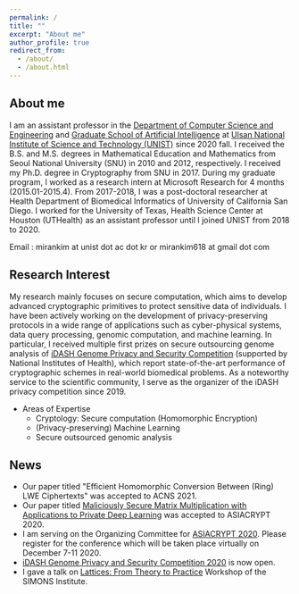 ```yaml
---
permalink: /
title: ""
excerpt: "About me"
author_profile: true
redirect_from: 
  - /about/
  - /about.html
---
```



## About me
I am an assistant professor in the [Department of Computer Science and Engineering](http://cse.unist.ac.kr) and [Graduate School of Artificial Intelligence](http://uniai.rcast.kr/eng/index.php) at [Ulsan National Institute of Science and Technology (UNIST)](https://www.unist.ac.kr) since 2020 fall. I received the B.S. and M.S. degrees in Mathematical Education and Mathematics from Seoul National University (SNU) in 2010 and 2012, respectively. I received my Ph.D. degree in Cryptography from SNU in 2017. During my graduate program, I worked as a research intern at Microsoft Research for 4 months (2015.01-2015.4). From 2017-2018, I was a post-doctoral researcher at Health Department of Biomedical Informatics of University of California San Diego. I worked for the University of Texas, Health Science Center at Houston (UTHealth) as an assistant professor until I joined UNIST from 2018 to 2020. 

Email : mirankim at unist dot ac dot kr or mirankim618 at gmail dot com <br />

## Research Interest
My research mainly focuses on secure computation, which aims to develop advanced cryptographic primitives to protect sensitive data of individuals. I have been actively working on the development of privacy-preserving protocols in a wide range of applications such as cyber-physical systems, data query processing, genomic computation, and machine learning. In particular, I received multiple first prizes on secure outsourcing genome analysis of [iDASH Genome Privacy and Security Competition](http://www.humangenomeprivacy.org/) (supported by National Institutes of Health), which report state-of-the-art performance of cryptographic schemes in real-world biomedical problems. As a noteworthy service to the scientific community, I serve as the organizer of the iDASH privacy competition since 2019.

 * Areas of Expertise
     * Cryptology: Secure computation (Homomorphic Encryption)
     * (Privacy-preserving) Machine Learning
     * Secure outsourced genomic analysis

## News
 * Our paper titled "Efficient Homomorphic Conversion Between (Ring) LWE Ciphertexts" was accepted to ACNS 2021.
 * Our paper titled [Maliciously Secure Matrix Multiplication with Applications to Private Deep Learning](https://eprint.iacr.org/2020/451) was accepted to ASIACRYPT 2020.
 * I am serving on the Organizing Committee for [ASIACRYPT 2020](https://asiacrypt.iacr.org/2020/). Please register for the conference which will be taken place virtually on December 7-11 2020. 
 * [iDASH Genome Privacy and Security Competition 2020](http://www.humangenomeprivacy.org/) is now open.
 * I gave a talk on [Lattices: From Theory to Practice](https://simons.berkeley.edu/workshops/schedule/10565) Workshop of the SIMONS Institute.
